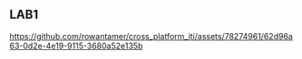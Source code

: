 ## LAB1
https://github.com/rowantamer/cross_platform_iti/assets/78274961/62d96a63-0d2e-4e19-9115-3680a52e135b

